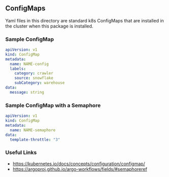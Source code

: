 ## ConfigMaps

Yaml files in this directory are standard k8s ConfigMaps that are installed in the cluster when 
this package is installed.

### Sample ConfigMap

```yaml
apiVersion: v1
kind: ConfigMap
metadata:
  name: NAME-config
  labels:
    category: crawler
    source: snowflake
    subCategory: warehouse
data:
  message: string
```


### Sample ConfigMap with a Semaphore

```yaml
apiVersion: v1
kind: ConfigMap
metadata:
  name: NAME-semaphore
data:
  template-throttle: "3"
```

### Useful Links

- https://kubernetes.io/docs/concepts/configuration/configmap/
- https://argoproj.github.io/argo-workflows/fields/#semaphoreref

